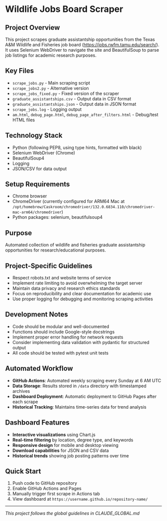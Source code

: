 # Wildlife Jobs Board Scraper

## Project Overview
This project scrapes graduate assistantship opportunities from the Texas A&M Wildlife and Fisheries job board (https://jobs.rwfm.tamu.edu/search/). It uses Selenium WebDriver to navigate the site and BeautifulSoup to parse job listings for academic research purposes.

## Key Files
- `scrape_jobs.py` - Main scraping script
- `scrape_jobs2.py` - Alternative version 
- `scrape_jobs_fixed.py` - Fixed version of the scraper
- `graduate_assistantships.csv` - Output data in CSV format
- `graduate_assistantships.json` - Output data in JSON format
- `scrape_jobs.log` - Logging output
- `am.html`, `debug_page.html`, `debug_page_after_filters.html` - Debug/test HTML files

## Technology Stack
- Python (following PEP8, using type hints, formatted with black)
- Selenium WebDriver (Chrome)
- BeautifulSoup4
- Logging
- JSON/CSV for data output

## Setup Requirements
- Chrome browser
- ChromeDriver (currently configured for ARM64 Mac at `/opt/homebrew/Caskroom/chromedriver/132.0.6834.110/chromedriver-mac-arm64/chromedriver`)
- Python packages: selenium, beautifulsoup4

## Purpose
Automated collection of wildlife and fisheries graduate assistantship opportunities for research/educational purposes.

## Project-Specific Guidelines
- Respect robots.txt and website terms of service
- Implement rate limiting to avoid overwhelming the target server
- Maintain data privacy and research ethics standards
- Focus on reproducibility and clear documentation for academic use
- Use proper logging for debugging and monitoring scraping activities

## Development Notes
- Code should be modular and well-documented
- Functions should include Google-style docstrings
- Implement proper error handling for network requests
- Consider implementing data validation with pydantic for structured output
- All code should be tested with pytest unit tests

## Automated Workflow
- **GitHub Actions**: Automated weekly scraping every Sunday at 6 AM UTC
- **Data Storage**: Results stored in `/data` directory with timestamped archives
- **Dashboard Deployment**: Automatic deployment to GitHub Pages after each scrape
- **Historical Tracking**: Maintains time-series data for trend analysis

## Dashboard Features
- **Interactive visualizations** using Chart.js
- **Real-time filtering** by location, degree type, and keywords
- **Responsive design** for mobile and desktop viewing
- **Download capabilities** for JSON and CSV data
- **Historical trends** showing job posting patterns over time

## Quick Start
1. Push code to GitHub repository
2. Enable GitHub Actions and Pages
3. Manually trigger first scrape in Actions tab
4. View dashboard at `https://username.github.io/repository-name/`

---
*This project follows the global guidelines in CLAUDE_GLOBAL.md*